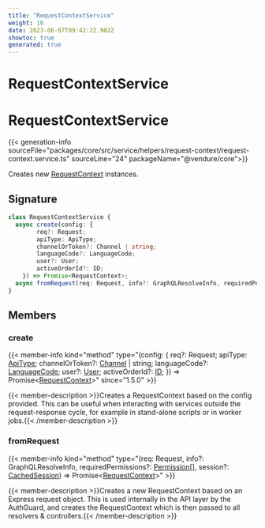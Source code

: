 ```yaml
---
title: "RequestContextService"
weight: 10
date: 2023-06-07T09:42:22.902Z
showtoc: true
generated: true
---
```

<!-- This file was generated from the Vendure source. Do not modify. Instead, re-run the "docs:build" script -->

# RequestContextService
<div class="symbol">


# RequestContextService

{{< generation-info sourceFile="packages/core/src/service/helpers/request-context/request-context.service.ts" sourceLine="24" packageName="@vendure/core">}}

Creates new <a href='/typescript-api/request/request-context#requestcontext'>RequestContext</a> instances.

## Signature

```TypeScript
class RequestContextService {
  async create(config: {
        req?: Request;
        apiType: ApiType;
        channelOrToken?: Channel | string;
        languageCode?: LanguageCode;
        user?: User;
        activeOrderId?: ID;
    }) => Promise<RequestContext>;
  async fromRequest(req: Request, info?: GraphQLResolveInfo, requiredPermissions?: Permission[], session?: CachedSession) => Promise<RequestContext>;
}
```
## Members

### create

{{< member-info kind="method" type="(config: {         req?: Request;         apiType: <a href='/typescript-api/request/api-type#apitype'>ApiType</a>;         channelOrToken?: <a href='/typescript-api/entities/channel#channel'>Channel</a> | string;         languageCode?: <a href='/typescript-api/common/language-code#languagecode'>LanguageCode</a>;         user?: <a href='/typescript-api/entities/user#user'>User</a>;         activeOrderId?: <a href='/typescript-api/common/id#id'>ID</a>;     }) => Promise&#60;<a href='/typescript-api/request/request-context#requestcontext'>RequestContext</a>&#62;"  since="1.5.0" >}}

{{< member-description >}}Creates a RequestContext based on the config provided. This can be useful when interacting
with services outside the request-response cycle, for example in stand-alone scripts or in
worker jobs.{{< /member-description >}}

### fromRequest

{{< member-info kind="method" type="(req: Request, info?: GraphQLResolveInfo, requiredPermissions?: <a href='/typescript-api/common/permission#permission'>Permission</a>[], session?: <a href='/typescript-api/auth/session-cache-strategy#cachedsession'>CachedSession</a>) => Promise&#60;<a href='/typescript-api/request/request-context#requestcontext'>RequestContext</a>&#62;"  >}}

{{< member-description >}}Creates a new RequestContext based on an Express request object. This is used internally
in the API layer by the AuthGuard, and creates the RequestContext which is then passed
to all resolvers & controllers.{{< /member-description >}}


</div>
